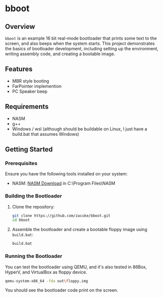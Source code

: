 
# bboot

## Overview

`bboot` is an example 16 bit real-mode bootloader that prints some text to the screen, and also beeps when the system starts. This project demonstrates the basics of bootloader development, including setting up the environment, writing assembly code, and creating a bootable image.

## Features

- MBR style booting
- FarPointer implemention
- PC Speaker beep

## Requirements

- NASM 
- g++
- Windows / wsl (although should be buildable on Linux, I just have a build.bat that assumes Windows)

## Getting Started

### Prerequisites

Ensure you have the following tools installed on your system:

- NASM: [NASM Download](https://www.nasm.us/) in C:\Program Files\NASM

### Building the Bootloader

1. Clone the repository:
   ```sh
   git clone https://github.com/zacuke/bboot.git
   cd bboot
   ```

2. Assemble the bootloader and create a bootable floppy image using `build.bat`:
   ```sh
   build.bat
   ```

### Running the Bootloader

You can test the bootloader using QEMU, and it's also tested in 86Box, HyperV, and VirtualBox as floppy device.

```sh
qemu-system-x86_64 -fda out\floppy.img
```

You should see the bootloader code print on the screen.
